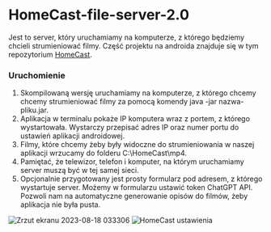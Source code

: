 # HomeCast-file-server-2.0
Jest to server, który uruchamiamy na komputerze, z którego będziemy chcieli strumieniować filmy.
Część projektu na androida znajduje się w tym repozytorium [HomeCast](https://github.com/Athulu/HomeCast).


### Uruchomienie
1. Skompilowaną wersję uruchamiamy na komputerze, z którego chcemy chcemy strumieniować filmy za pomocą komendy java -jar nazwa-pliku.jar.
2. Aplikacja w terminalu pokaże IP komputera wraz z portem, z którego wystartowała. Wystarczy przepisać adres IP oraz numer portu do ustawień aplikacji androidowej.
3. Filmy, które chcemy żeby były widoczne do strumieniowania w naszej aplikacji wrzucamy do folderu C:\HomeCast\mp4.
4. Pamiętać, że telewizor, telefon i komputer, na którym uruchamiamy server muszą być w tej samej sieci.
5. Opcjonalnie przygotowany jest prosty formularz pod adresem, z którego wystartuje server. Możemy w formularzu ustawić token ChatGPT API. Pozwoli nam na automatyczne generowanie opisów do filmów, żeby aplikacja nie była pusta.

![Zrzut ekranu 2023-08-18 033306](https://github.com/Athulu/HomeCast-file-server-2.0/assets/56313840/44f99fd2-968b-4240-8dd8-dbdcba6a08c4)
![HomeCast ustawienia](https://github.com/Athulu/HomeCast-file-server-2.0/assets/56313840/e89afbe1-2cbd-420f-80e8-f234af0f7390)

